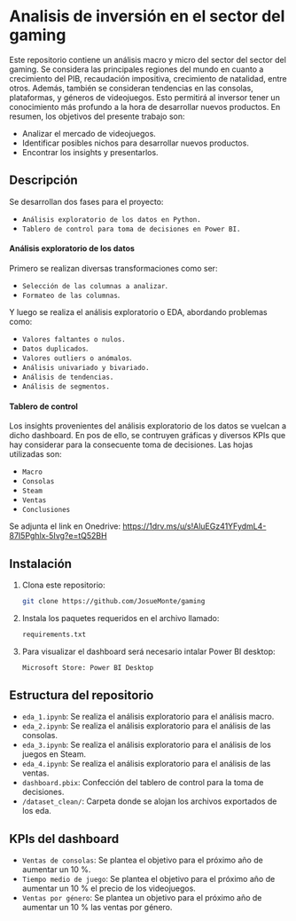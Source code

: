 # Analisis de inversión en el sector del gaming

Este repositorio contiene un análisis macro y micro del sector del sector del gaming. Se considera las principales regiones del mundo en cuanto a crecimiento del PIB, recaudación impositiva, crecimiento de natalidad, entre otros. Además, también se consideran tendencias en las consolas, plataformas, y géneros de videojuegos. Esto permitirá al inversor tener un conocimiento más profundo a la hora de desarrollar nuevos productos. En resumen, los objetivos del presente trabajo son:
* Analizar el mercado de videojuegos.
* Identificar posibles nichos para desarrollar nuevos productos.
* Encontrar los insights y presentarlos.

## Descripción
Se desarrollan dos fases para el proyecto:

- `Análisis exploratorio de los datos en Python.`
- `Tablero de control para toma de decisiones en Power BI.`


#### Análisis exploratorio de los datos

Primero se realizan diversas transformaciones como ser:

- `Selección de las columnas a analizar`.
- `Formateo de las columnas`.

Y luego se realiza el análisis exploratorio o EDA, abordando problemas como:

- `Valores faltantes o nulos.`
- `Datos duplicados`.
- `Valores outliers o anómalos`.
- `Análisis univariado y bivariado.`
- `Análisis de tendencias.`
- `Análisis de segmentos.` 

#### Tablero de control

Los insights provenientes del análisis exploratorio de los datos se vuelcan a dicho dashboard. En pos de ello, se contruyen gráficas y diversos KPIs que hay considerar para la consecuente toma de decisiones. Las hojas utilizadas son: 

- `Macro`
- `Consolas`
- `Steam`
- `Ventas`
- `Conclusiones`

Se adjunta el link en Onedrive:
https://1drv.ms/u/s!AluEGz41YFydmL4-87I5Pghlx-5Ivg?e=tQ52BH

## Instalación

1. Clona este repositorio:
   ```sh
   git clone https://github.com/JosueMonte/gaming
   ```

2. Instala los paquetes requeridos en el archivo llamado:
   ```sh
   requirements.txt
   ```

3. Para visualizar el dashboard será necesario intalar Power BI desktop:
   ```sh
   Microsoft Store: Power BI Desktop
   ```

## Estructura del repositorio

- `eda_1.ipynb`: Se realiza el análisis exploratorio para el análisis macro.
- `eda_2.ipynb`: Se realiza el análisis exploratorio para el análisis de las consolas.
- `eda_3.ipynb`: Se realiza el análisis exploratorio para el análisis de los juegos en Steam.
- `eda_4.ipynb`: Se realiza el análisis exploratorio para el análisis de las ventas.
- `dashboard.pbix`: Confección del tablero de control para la toma de decisiones.
- `/dataset_clean/`: Carpeta donde se alojan los archivos exportados de los eda.

## KPIs del dashboard

- `Ventas de consolas`: Se plantea el objetivo para el próximo año de aumentar un 10 %. 
- `Tiempo medio de juego`: Se plantea el objetivo para el próximo año de aumentar un 10 % el precio de los videojuegos.
- `Ventas por género`: Se plantea un objetivo para el próximo año de aumentar un 10 % las ventas por género.